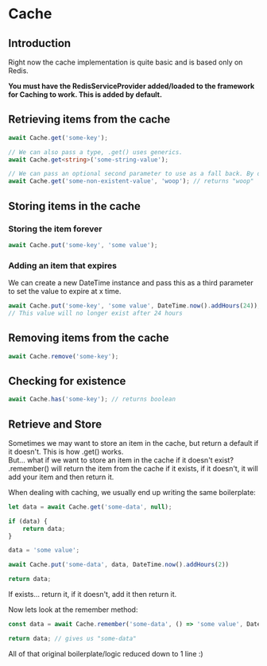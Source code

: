 # Cache

## Introduction

Right now the cache implementation is quite basic and is based only on Redis.

**You must have the RedisServiceProvider added/loaded to the framework for Caching to work. This is added by default.**

## Retrieving items from the cache

```typescript
await Cache.get('some-key');

// We can also pass a type, .get() uses generics.
await Cache.get<string>('some-string-value');

// We can pass an optional second parameter to use as a fall back. By default this value is null.
await Cache.get('some-non-existent-value', 'woop'); // returns "woop"
```

## Storing items in the cache

### Storing the item forever

```typescript
await Cache.put('some-key', 'some value');
```

### Adding an item that expires

We can create a new DateTime instance and pass this as a third parameter to set the value to expire at x time.

```typescript
await Cache.put('some-key', 'some value', DateTime.now().addHours(24));
// This value will no longer exist after 24 hours
```

## Removing items from the cache

```typescript
await Cache.remove('some-key');
```

## Checking for existence

```typescript
await Cache.has('some-key'); // returns boolean
```

## Retrieve and Store

Sometimes we may want to store an item in the cache, but return a default if it doesn't. This is how .get() works.  
But... what if we want to store an item in the cache if it doesn't exist?  
.remember() will return the item from the cache if it exists, if it doesn't, it will add your item and then return it.

When dealing with caching, we usually end up writing the same boilerplate:

```typescript
let data = await Cache.get('some-data', null);

if (data) {
    return data;
}

data = 'some value';

await Cache.put('some-data', data, DateTime.now().addHours(2))

return data;
```

If exists... return it, if it doesn't, add it then return it.

Now lets look at the remember method:

```typescript
const data = await Cache.remember('some-data', () => 'some value', DateTime.now().addHours(2));

return data; // gives us "some-data"
```

All of that original boilerplate/logic reduced down to 1 line :)

